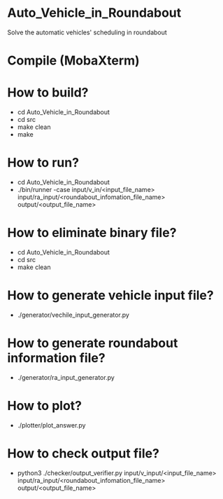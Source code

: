 # Auto_Vehicle_in_Roundabout
Solve the automatic vehicles' scheduling in roundabout

# Compile (MobaXterm)
# How to build? 
- cd Auto_Vehicle_in_Roundabout
- cd src
- make clean
- make

# How to run?
- cd Auto_Vehicle_in_Roundabout
- ./bin/runner -case<index> input/v_in/<input_file_name> input/ra_input/<roundabout_infomation_file_name> output/<output_file_name>

# How to eliminate binary file?
- cd Auto_Vehicle_in_Roundabout
- cd src
- make clean

# How to generate vehicle input file?
- ./generator/vechile_input_generator.py

# How to generate roundabout information file?
- ./generator/ra_input_generator.py

# How to plot?
- ./plotter/plot_answer.py

# How to check output file?
- python3 ./checker/output_verifier.py input/v_input/<input_file_name> input/ra_input/<roundabout_infomation_file_name> output/<output_file_name>



